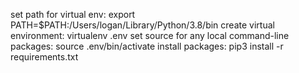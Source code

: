 set path for virtual env: export PATH=$PATH:/Users/logan/Library/Python/3.8/bin
create virtual environment: virtualenv .env
set source for any local command-line packages: source .env/bin/activate
install packages: pip3 install -r requirements.txt
